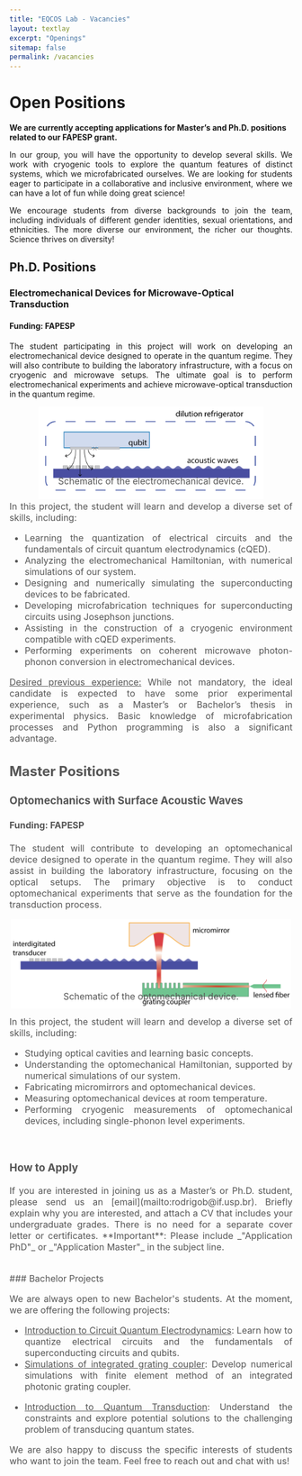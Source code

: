 ```yaml
---
title: "EQCOS Lab - Vacancies"
layout: textlay
excerpt: "Openings"
sitemap: false
permalink: /vacancies
---
```


# Open Positions

**We are currently accepting applications for Master’s and Ph.D. positions related to our FAPESP grant.**

<p style="text-align: justify;"> In our group, you will have the opportunity to develop several skills. We work with cryogenic tools to explore the quantum features of distinct systems, which we microfabricated ourselves. We are looking for students eager to participate in a collaborative and inclusive environment, where we can have a lot of fun while doing great science! </p>  

<p style="text-align: justify;">We encourage students from diverse backgrounds to join the team, including individuals of different gender identities, sexual orientations, and ethnicities. The more diverse our environment, the richer our thoughts. Science thrives on diversity!</p>

## Ph.D. Positions

### Electromechanical Devices for Microwave-Optical Transduction
#### Funding: FAPESP
<p style="text-align: justify;">The student participating in this project will work on developing an electromechanical device designed to operate in the quantum regime. They will also contribute to building the laboratory infrastructure, with a focus on cryogenic and microwave setups. The ultimate goal is to perform electromechanical experiments and achieve microwave-optical transduction in the quantum regime.</p>

<figure  style="text-align: center; margin: 0 auto;">
  <img src="images/research/Electromec.png" alt="Image description" width="400"/>
  <figcaption style="font-size: 16px; color: #555; display: block; text-align: center; margin-top: -45px;"> Schematic of the electromechanical device.

<div style="text-align: justify;">

<p style="text-align: justify;margin-top: 25px;">In this project, the student will learn and develop a diverse set of skills, including:</p>

* Learning the quantization of electrical circuits and the fundamentals of circuit quantum electrodynamics (cQED). 
* Analyzing the electromechanical Hamiltonian, with numerical simulations of our system.
* Designing and numerically simulating the superconducting devices to be fabricated.
* Developing microfabrication techniques for superconducting circuits using Josephson junctions.
* Assisting in the construction of a cryogenic environment compatible with cQED experiments. 
* Performing experiments on coherent microwave photon-phonon conversion in electromechanical devices.

<u>Desired previous experience:</u> While not mandatory, the ideal candidate is expected to have some prior experimental experience, such as a Master’s or Bachelor’s thesis in experimental physics. Basic knowledge of microfabrication processes and Python programming is also a significant advantage. 

## Master Positions

### Optomechanics with Surface Acoustic Waves
#### Funding: FAPESP
<p style="text-align: justify;">The student will contribute to developing an optomechanical device designed to operate in the quantum regime. They will also assist in building the laboratory infrastructure, focusing on the optical setups. The primary objective is to conduct optomechanical experiments that serve as the foundation for the transduction process.</p>

<figure  style="text-align: center; margin: 0 auto;">
  <img src="images/research/Optomec.png" alt="Image description" width="500"/>
  <figcaption style="font-size: 16px; color: #555; display: block; text-align: center; margin-top: -35px;"> Schematic of the optomechanical device.

<div style="text-align: justify;">

<p style="text-align: justify;margin-top: 25px;">In this project, the student will learn and develop a diverse set of skills, including:</p>

* Studying optical cavities and learning basic concepts. 
* Understanding the optomechanical Hamiltonian, supported by numerical simulations of our system.
* Fabricating micromirrors and optomechanical devices.
* Measuring optomechanical devices at room temperature.
* Performing cryogenic measurements of optomechanical devices, including single-phonon level experiments.
<div style="text-align: justify;">
<br>

### How to Apply

<p style="text-align: justify;">If you are interested in joining us as a Master’s or Ph.D. student, please send us an [email](mailto:rodrigob@if.usp.br). Briefly explain why you are interested, and attach a CV that includes your undergraduate grades. There is no need for a separate cover letter or certificates. **Important**: Please include _"Application PhD"_ or _"Application Master"_ in the subject line.</p>
<br>
### Bachelor Projects
<p style="text-align: justify;">We are always open to new Bachelor's students. At the moment, we are offering the following projects:</p>

* <u>Introduction to Circuit Quantum Electrodynamics</u>: Learn how to quantize electrical circuits and the fundamentals of superconducting circuits and qubits. 
* <u>Simulations of integrated grating coupler</u>: Develop numerical simulations with finite element method of an integrated photonic grating coupler. 
<!-- * <u>Simulations of Superconducting Qubits</u>: Help with the numerical simulations of superconducting devices to be fabricated, including finite element method simulations and Python coding.  -->
* <u>Introduction to Quantum Transduction</u>: Understand the constraints and explore potential solutions to the challenging problem of transducing quantum states.

<p style="text-align: justify;"> We are also happy to discuss the specific interests of students who want to join the team. Feel free to reach out and chat with us!</p>

<!-- <figure>
<img src="{{ site.url }}{{ site.baseurl }}/images/picpic/Gallery/DSC_0696.jpg" width="95%">
</figure> -->
</div>
